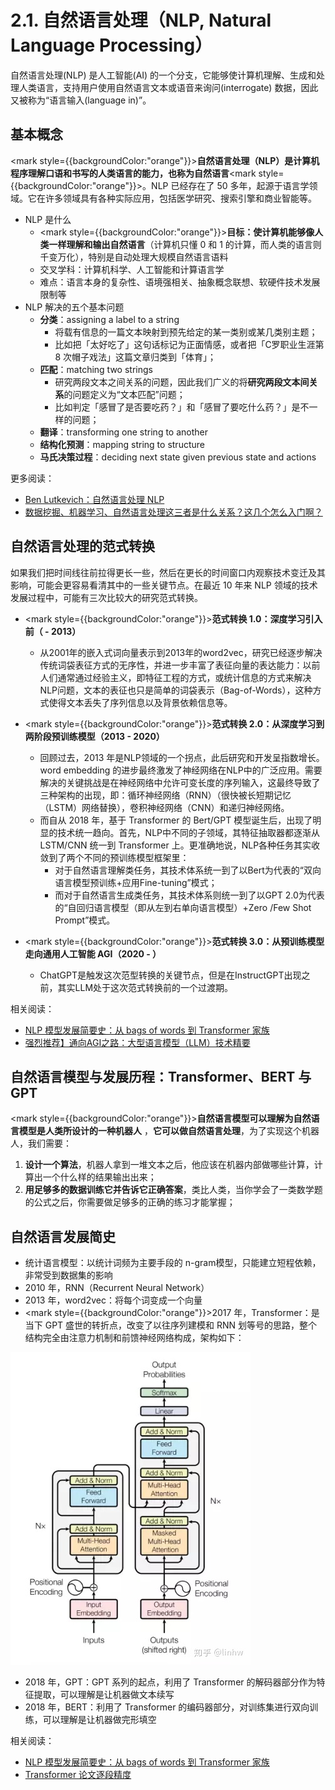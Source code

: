 # 2.1. 自然语言处理（NLP, Natural Language Processing）

自然语言处理(NLP) 是人工智能(AI) 的一个分支，它能够使计算机理解、生成和处理人类语言，支持用户使用自然语言文本或语音来询问(interrogate) 数据，因此又被称为“语言输入(language in)”。 

## 基本概念

<mark style={{backgroundColor:"orange"}}><b>自然语言处理（NLP）是计算机程序理解口语和书写的人类语言的能力，也称为自然语言</b></mark><mark style={{backgroundColor:"orange"}}>。</mark>NLP 已经存在了 50 多年，起源于语言学领域。它在许多领域具有各种实际应用，包括医学研究、搜索引擎和商业智能等。

* NLP 是什么
  * <mark style={{backgroundColor:"orange"}}><b>目标：使计算机能够像人类一样理解和输出自然语言</b></mark>（计算机只懂 0 和 1 的计算，而人类的语言则千变万化），特别是自动处理大规模自然语言语料
  * 交叉学科：计算机科学、人工智能和计算语言学
  * 难点：语言本身的复杂性、语境强相关、抽象概念联想、软硬件技术发展限制等
* NLP 解决的五个基本问题
  * **分类**：assigning a label to a string
    * 将载有信息的一篇文本映射到预先给定的某一类别或某几类别主题；
    * 比如把「太好吃了」这句话标记为正面情感，或者把「C罗职业生涯第 8 次帽子戏法」这篇文章归类到「体育」；
  * **匹配**：matching two strings
    * 研究两段文本之间关系的问题，因此我们广义的将**研究两段文本间关系**的问题定义为“文本匹配”问题；
    * 比如判定「感冒了是否要吃药？」和「感冒了要吃什么药？」是不一样的问题；
  * **翻译**：transforming one string to another
  * **结构化预测**：mapping string to structure
  * **马氏决策过程**：deciding next state given previous state and actions

更多阅读：

* [Ben Lutkevich：自然语言处理 NLP](../%E5%8F%82%E8%80%83%E6%96%87%E6%A1%A3%E5%90%88%E9%9B%86/Ben-Lutkevich-%E8%87%AA%E7%84%B6%E8%AF%AD%E8%A8%80%E5%A4%84%E7%90%86-NLP.md "mention")
* [数据挖掘、机器学习、自然语言处理这三者是什么关系？这几个怎么入门啊？](../%E5%8F%82%E8%80%83%E6%96%87%E6%A1%A3%E5%90%88%E9%9B%86/%E6%95%B0%E6%8D%AE%E6%8C%96%E6%8E%98-%E6%9C%BA%E5%99%A8%E5%AD%A6%E4%B9%A0-%E8%87%AA%E7%84%B6%E8%AF%AD%E8%A8%80%E5%A4%84%E7%90%86%E8%BF%99%E4%B8%89%E8%80%85%E6%98%AF%E4%BB%80%E4%B9%88%E5%85%B3%E7%B3%BB-%E8%BF%99%E5%87%A0%E4%B8%AA%E6%80%8E%E4%B9%88%E5%85%A5%E9%97%A8%E5%95%8A.md "mention")



## 自然语言处理的范式转换

如果我们把时间线往前拉得更长一些，然后在更长的时间窗口内观察技术变迁及其影响，可能会更容易看清其中的一些关键节点。在最近 10 年来 NLP 领域的技术发展过程中，可能有三次比较大的研究范式转换。

* <mark style={{backgroundColor:"orange"}}><b>范式转换 1.0：深度学习引入前（ - 2013）</b></mark>

  * 从2001年的嵌入式词向量表示到2013年的word2vec，研究已经逐步解决传统词袋表征方式的无序性，并进一步丰富了表征向量的表达能力：以前人们通常通过经验主义，即特征工程的方式，或统计信息的方式来解决NLP问题，文本的表征也只是简单的词袋表示（Bag-of-Words），这种方式使得文本丢失了序列信息以及背景依赖信息等。

* <mark style={{backgroundColor:"orange"}}><b>范式转换 2.0：从深度学习到两阶段预训练模型（2013 - 2020）</b></mark> 
  
  * 回顾过去，2013 年是NLP领域的一个拐点，此后研究和开发呈指数增长。word embedding 的进步最终激发了神经网络在NLP中的广泛应用。需要解决的关键挑战是在神经网络中允许可变长度的序列输入，这最终导致了三种架构的出现，即：循环神经网络（RNN）（很快被长短期记忆（LSTM）网络替换），卷积神经网络（CNN）和递归神经网络。  
  * 而自从 2018 年，基于 Transformer 的 Bert/GPT 模型诞生后，出现了明显的技术统一趋向。首先，NLP中不同的子领域，其特征抽取器都逐渐从 LSTM/CNN 统一到 Transformer 上。更准确地说，NLP各种任务其实收敛到了两个不同的预训练模型框架里：
    - 对于自然语言理解类任务，其技术体系统一到了以Bert为代表的“双向语言模型预训练+应用Fine-tuning”模式；
    - 而对于自然语言生成类任务，其技术体系则统一到了以GPT 2.0为代表的“自回归语言模型（即从左到右单向语言模型）+Zero /Few Shot Prompt”模式。
* <mark style={{backgroundColor:"orange"}}><b>范式转换 3.0：从预训练模型走向通用人工智能 AGI（2020 - ）</b></mark>
  
  * ChatGPT是触发这次范型转换的关键节点，但是在InstructGPT出现之前，其实LLM处于这次范式转换前的一个过渡期。

相关阅读：
* [NLP 模型发展简要史：从 bags of words 到 Transformer 家族](../%E5%8F%82%E8%80%83%E6%96%87%E6%A1%A3%E5%90%88%E9%9B%86/NLP-%E6%A8%A1%E5%9E%8B%E5%8F%91%E5%B1%95%E7%AE%80%E8%A6%81%E5%8F%B2-%E4%BB%8E-bags-of-words-%E5%88%B0-Transformer-%E5%AE%B6%E6%97%8F.md "mention")
* [强烈推荐】通向AGI之路：大型语言模型（LLM）技术精要](../%E5%8F%82%E8%80%83%E6%96%87%E6%A1%A3%E5%90%88%E9%9B%86/%E5%BC%BA%E7%83%88%E6%8E%A8%E8%8D%90-%E9%80%9A%E5%90%91AGI%E4%B9%8B%E8%B7%AF-%E5%A4%A7%E5%9E%8B%E8%AF%AD%E8%A8%80%E6%A8%A1%E5%9E%8B-LLM-%E6%8A%80%E6%9C%AF%E7%B2%BE%E8%A6%81.md "mention")


## 自然语言模型与发展历程：Transformer、BERT 与 GPT

<mark style={{backgroundColor:"orange"}}><b>自然语言模型可以理解为自然语言模型是人类所设计的一种机器人</b></mark> ，<b>它可以做自然语言处理</b>，为了实现这个机器人，我们需要：

1. **设计一个算法**，机器人拿到一堆文本之后，他应该在机器内部做哪些计算，计算出一个什么样的结果输出出来；
2. **用足够多的数据训练它并告诉它正确答案**，类比人类，当你学会了一类数学题的公式之后，你需要做足够多的正确的练习才能掌握；

## 自然语言发展简史

* 统计语言模型：以统计词频为主要手段的 n-gram模型，只能建立短程依赖，非常受到数据集的影响
* 2010 年，RNN（Recurrent Neural Network）
* 2013 年，word2vec：将每个词变成一个向量
* <mark style={{backgroundColor:"orange"}}>2017 年，Transformer：是当下 GPT 盛世的转折点</mark>，改变了以往序列建模和 RNN 划等号的思路，整个结构完全由注意力机制和前馈神经网络构成，架构如下：

![](../assets/transformer.png)

* 2018 年，GPT：GPT 系列的起点，利用了 Transformer 的解码器部分作为特征提取，可以理解是让机器做文本续写
* 2018 年，BERT：利用了 Transformer 的编码器部分，对训练集进行双向训练，可以理解是让机器做完形填空

相关阅读：

* [NLP 模型发展简要史：从 bags of words 到 Transformer 家族](../%E5%8F%82%E8%80%83%E6%96%87%E6%A1%A3%E5%90%88%E9%9B%86/NLP-%E6%A8%A1%E5%9E%8B%E5%8F%91%E5%B1%95%E7%AE%80%E8%A6%81%E5%8F%B2-%E4%BB%8E-bags-of-words-%E5%88%B0-Transformer-%E5%AE%B6%E6%97%8F.md "mention")
* [Transformer 论文逐段精度](../%E5%8F%82%E8%80%83%E6%96%87%E6%A1%A3%E5%90%88%E9%9B%86/Transformer-%E8%AE%BA%E6%96%87%E9%80%90%E6%AE%B5%E7%B2%BE%E5%BA%A6.md "mention")
